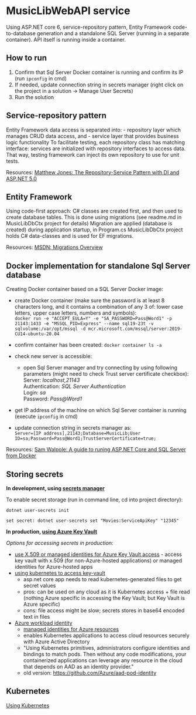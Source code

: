 # MusicLibWebAPI service

Using ASP.NET core 6, service-repository pattern, Entity Framework code-to-database generation and a standalone SQL Server (running in a separate container). 
API itself is running inside a container. 


## How to run

1. Confirm that Sql Server Docker container is running and confirm its IP (run `ipconfig` in cmd)
2. If needed, update connection string in secrets manager (right click on the project in a solution -> Manage User Secrets)
3. Run the solution


## Service-repository pattern

Entity Framework data access is separated into:
    - repository layer which manages CRUD data access, and
    - service layer that provides business logic functionality
To facilitate testing, each repository class has matching interface: services are initialized with repository interfaces to access data.
That way, testing framework can inject its own repository to use for unit tests.

Resources:
[Matthew Jones: The Repository-Service Pattern with DI and ASP.NET 5.0][1]


## Entity Framework 

Using code-first approach: C# classes are created first, and then used to create database tables.
This is done using migrations (see readme.md in MusicLibDbCtx project for details)
Migration are applied (database is created) during application startup, in Program.cs 
MusicLibDbCtx project holds C# data-classes and is used for EF migrations.

Resources:
[MSDN: Migrations Overview][3]


## Docker implementation for standalone Sql Server database 

Creating Docker container based on a SQL Server Docker image:
- create Docker container (make sure the password is at least 8 characters long, and it contains a combination of any 3 of: lower case letters, upper case letters, numbers and symbols):
<br/>`docker run -e "ACCEPT_EULA=Y" -e "SA_PASSWORD=Pass@Word1" -p 21143:1433 -e "MSSQL_PID=Express" --name sql19-23t -v sqlvolume:/var/opt/mssql -d mcr.microsoft.com/mssql/server:2019-CU14-ubuntu-20.04`
- confirm container has been created: 
`docker container ls -a`
- check new server is accessible:
	- open Sql Server manager and try connecting by using following parameters (might need to check Trust server certificate checkbox):
		<br/>Server: *localhost,21143*
		<br/>Authentication: *SQL Server Authentication*
		<br/>Login: *sa*
		<br/>Password: *Pass@Word1*

- get IP address of the machine on which Sql Server container is running (execute `ipconfig` in cmd)
- update connection string in secrets manager as:
<br/>`Server=[IP address],21143;Database=MusicLib;User ID=sa;Password=Pass@Word1;TrustServerCertificate=true;`

Resources: [Sam Walpole: A guide to runing ASP.NET Core and SQL Server from Docker][2]

## Storing secrets 

**In development, using [secrets manager][4]**

To enable secret storage (run in command line, cd into project directory): 

`dotnet user-secrets init`

`set secret: dotnet user-secrets set "Movies:ServiceApiKey" "12345"`


**In production, [using Azure Key Vault][5]**

*Options for accessing secrets in production:*
- [use X.509 or managed identities for Azure Key Vault access][6]
		- access key vault with x.509 (for non-Azure-hosted applications) or managed identities for Azure-hosted apps
- [using kubernetes to access key-vault][7] 
	- asp.net core app needs to read kubernetes-generated files to get secret values
	- pros: can be used on any cloud as it is Kubernetes access + file read (nothing Azure specific in accessing the Key Vault; but Key Vault is Azure specific)
	- cons: file access might be slow; secrets stores in base64 encoded text in files
- [Azure workload identity][8]
	- [managed identities for Azure resources][9]
	- enables Kubernetes applications to access cloud resources securely with Azure Active Directory
	- "Using Kubernetes primitives, administrators configure identities and bindings to match pods. Then without any code modifications, your containerized applications can leverage any resource in the cloud that depends on AAD as an identity provider."
	- old version: https://github.com/Azure/aad-pod-identity


## Kubernetes

[Using Kubernetes][10]

[1]: https://exceptionnotfound.net/the-repository-service-pattern-with-dependency-injection-and-asp-net-core/
[2]: https://hackernoon.com/a-guide-to-running-aspnet-core-and-sql-server-from-docker-wu4034xc
[3]: https://learn.microsoft.com/en-us/ef/core/managing-schemas/migrations/?tabs=dotnet-core-cli
[4]: https://learn.microsoft.com/en-us/aspnet/core/security/app-secrets?view=aspnetcore-6.0&tabs=windows
[5]: https://learn.microsoft.com/en-us/azure/key-vault/secrets/quick-create-net?tabs=azure-cli
[6]: https://learn.microsoft.com/en-us/aspnet/core/security/key-vault-configuration?view=aspnetcore-6.0
[7]: https://shailender-choudhary.medium.com/access-secrets-from-azure-key-vault-in-azure-kubernetes-service-e8efffe49427
[8]: https://azure.github.io/azure-workload-identity/docs/introduction.html
[9]: https://learn.microsoft.com/en-us/azure/active-directory/managed-identities-azure-resources/overview
[10]: https://learn.microsoft.com/en-us/azure/aks/tutorial-kubernetes-prepare-app
